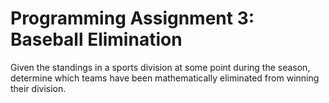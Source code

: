 # Programming Assignment 3: Baseball Elimination

Given the standings in a sports division at some point during the season, determine which teams have been mathematically eliminated from winning their division.

